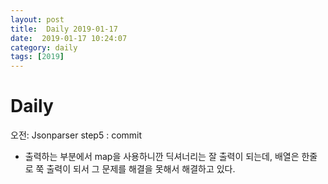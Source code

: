 ```yaml
---
layout: post
title:  Daily 2019-01-17
date:  2019-01-17 10:24:07
category: daily
tags: [2019]
---
```


# Daily

오전:  Jsonparser step5 : commit 

* 출력하는 부분에서 map을 사용하니깐 딕셔너리는 잘 출력이 되는데, 배열은 한줄로 쭉 출력이 되서 그 문제를 해결을 못해서 해결하고 있다.

